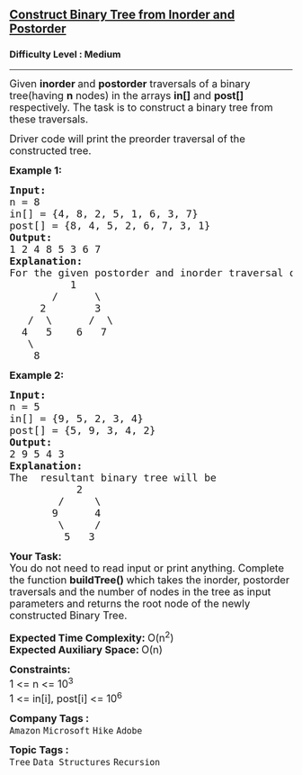 <h2><a href="https://www.geeksforgeeks.org/problems/tree-from-postorder-and-inorder/1">Construct Binary Tree from Inorder and Postorder</a></h2><h3>Difficulty Level : Medium</h3><hr><div class="problems_problem_content__Xm_eO"><p><span style="font-size: 18px;">Given <strong>inorder </strong>and <strong>postorder</strong> traversals of a binary tree(having <strong>n</strong> nodes) in the arrays <strong>in[]</strong> and <strong>post[]</strong> respectively. The task is to construct a binary tree from these traversals.</span></p>
<p><span style="font-size: 18px;">Driver code will print the preorder traversal of the constructed tree.</span></p>
<p><span style="font-size: 18px;"><strong>Example 1:</strong></span></p>
<pre><span style="font-size: 18px;"><strong>Input:
</strong>n = 8
in[] = {4, 8, 2, 5, 1, 6, 3, 7}
post[] = {8, 4, 5, 2, 6, 7, 3, 1}
<strong>Output: <br></strong>1 2 4 8 5 3 6 7<strong>
Explanation: <br></strong>For the given postorder and inorder traversal of tree the&nbsp; resultant binary tree will be
&nbsp;&nbsp;&nbsp;&nbsp;&nbsp;&nbsp;&nbsp;&nbsp;&nbsp; 1
&nbsp;&nbsp;&nbsp;&nbsp;&nbsp;&nbsp; /&nbsp;&nbsp; &nbsp;  \
&nbsp;&nbsp;&nbsp;&nbsp; 2&nbsp;&nbsp;&nbsp;&nbsp;&nbsp; &nbsp; 3
&nbsp;&nbsp; /&nbsp; \      /  \
&nbsp; 4&nbsp;&nbsp; 5&nbsp;&nbsp;  6&nbsp;&nbsp;&nbsp;7
&nbsp;&nbsp;&nbsp;\
&nbsp;&nbsp;&nbsp;&nbsp;8</span>
</pre>
<p><span style="font-size: 18px;"><strong>Example 2:</strong></span></p>
<pre><span style="font-size: 18px;"><strong>Input:
</strong>n = 5
in[] = {9, 5, 2, 3, 4}
post[] = {5, 9, 3, 4, 2}
<strong>Output: <br></strong>2 9 5 4 3<strong>
Explanation: &nbsp;
</strong>The&nbsp; resultant binary tree will be
&nbsp; &nbsp; &nbsp; &nbsp; &nbsp; &nbsp;2
&nbsp; &nbsp; &nbsp; &nbsp; /&nbsp;  &nbsp; \
&nbsp; &nbsp; &nbsp;&nbsp; 9&nbsp; &nbsp; &nbsp; 4
       &nbsp;\     /
     &nbsp; &nbsp; 5   3</span></pre>
<p><span style="font-size: 18px;"><strong>Your Task:</strong><br>You do not need to read input or print anything.&nbsp;Complete the function <strong>buildTree() </strong>which takes the inorder, postorder traversals and the number of nodes in the tree as input parameters and returns the root node of the newly constructed Binary Tree.</span></p>
<p><span style="font-size: 18px;"><strong>Expected Time Complexity:&nbsp;</strong>O(n<sup>2</sup>)<br><strong>Expected Auxiliary Space:&nbsp;</strong>O(n)</span></p>
<p><span style="font-size: 18px;"><strong>Constraints:</strong></span><br><span style="font-size: 18px;">1 &lt;= n &lt;= 10<sup>3</sup><br>1 &lt;= in[i], post[i] &lt;= 10<sup>6</sup></span></p></div><p><span style=font-size:18px><strong>Company Tags : </strong><br><code>Amazon</code>&nbsp;<code>Microsoft</code>&nbsp;<code>Hike</code>&nbsp;<code>Adobe</code>&nbsp;<br><p><span style=font-size:18px><strong>Topic Tags : </strong><br><code>Tree</code>&nbsp;<code>Data Structures</code>&nbsp;<code>Recursion</code>&nbsp;